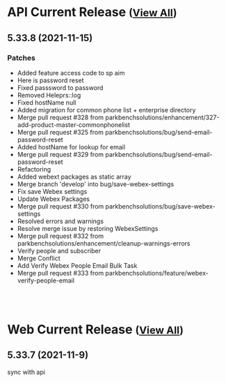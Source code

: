 
# API Current Release <small>([View All](/API.md))</small>
## 5.33.8 (2021-11-15)
### Patches 

- Added feature access code to sp aim
- Here is password reset
- Fixed passsword to password
- Removed Heleprs::log
- Fixed hostName null
- Added migration for common phone list + enterprise directory
- Merge pull request #328 from parkbenchsolutions/enhancement/327-add-product-master-commonphonelist
- Merge pull request #325 from parkbenchsolutions/bug/send-email-password-reset
- Added hostName for lookup for email
- Merge pull request #329 from parkbenchsolutions/bug/send-email-password-reset
- Refactoring
- Added webext packages as static array
- Merge branch &#39;develop&#39; into bug/save-webex-settings
- Fix save Webex settings
- Update Webex Packages
- Merge pull request #330 from parkbenchsolutions/bug/save-webex-settings
- Resolved errors and warnings
- Resolve merge issue by restoring WebexSettings
- Merge pull request #332 from parkbenchsolutions/enhancement/cleanup-warnings-errors
- Verify people and subscriber
- Merge Conflict
- Add Verify Webex People Email Bulk Task
- Merge pull request #333 from parkbenchsolutions/feature/webex-verify-people-email

<br><br>
# Web Current Release <small>([View All](/Web.md))</small>
## 5.33.7 (2021-11-9)
sync with api

  